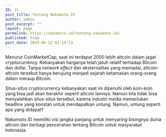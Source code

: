 ```yaml
---
ID: 31
post_title: Tentang Nakamoto.ID
author: admin
post_excerpt: ""
layout: page
permalink: https://nakamoto.id/tentang-nakamoto-id/
published: true
post_date: 2019-06-12 01:14:13
---
```

<!-- wp:paragraph -->
<p>Menurut CoinMarketCap, saat ini terdapat 2000 lebih altcoin dalam jagat cryptocurrency. Kebanyakan harganya telah jatuh relatif terhadap Bitcoin dan dollar. Tanpa <em>network effect</em> dan eksternalitas yang memadai, altcoin-altcoin tersebut hanya berujung menjadi sejarah ketamakan orang-orang dalam meraup Bitcoin.</p>
<!-- /wp:paragraph -->

<!-- wp:paragraph -->
<p>Situs-situs cryptocurrency kebanyakan saat ini dipenuhi oleh koin-koin yang bisa jadi akan berakhir seperti altcoin lainnya. Namun kita tidak bisa menyalahkan situs-situs tersebut, karena industri media memerlukan headline yang konstan untuk mendapatkan untung. Namun, untung seperti apa yang didapat?</p>
<!-- /wp:paragraph -->

<!-- wp:paragraph -->
<p>Nakamoto.ID memiliki visi jangka panjang untuk menyaring bisingnya dunia altcoin dan berbagi pencerahan tentang Bitcoin untuk masyarakat Indonesia.</p>
<!-- /wp:paragraph -->